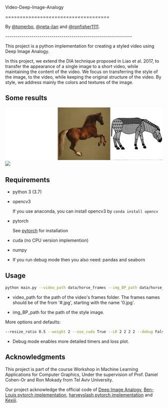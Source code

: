 Video-Deep-Image-Analogy

====================================

By [@tomerbo](https://github.com/tomerbo), [@neta-ilan](https://github.com/neta-ilan) and [@ronfisher1111](https://github.com/ronfisher1111).

\---------------------------------------------------------------

This project is a python implementation for creating a styled video using Deep Image Analogy.

In this project, we extend the DIA technique proposed in Liao et al. 2017, to transfer the appearance of a single image to a short video, while maintaining the content of the video.
We focus on transferring the style of the image, to the video, while keeping the original structure of the video. By style, we address mainly the colors and textures of the image.

## Some results

![](data/horse_1_2.jpg)
![](results/horse.gif)

## Requirements

 - python 3 (3.7)

 - opencv3

   If you use anaconda, you can install opencv3 by  ```conda install opencv```

 - pytorch

   See [pytorch](http://pytorch.org/) for installation

 - cuda (no CPU version implemention)
 
 - numpy
 
 - If you run debug mode then you also need: pandas and seaborn

## Usage

```bash
python main.py --video_path data/horse_frames --img_BP_path data/horse_1.jpg
```
- video_path for the path of the video's frames folder. The frames names should be of the from '#.jpg', starting with the name '0.jpg'.

- img_BP_path for the path of the style image.

More options and defaults:

```bash
--resize_ratio 0.5 --weight 2 --use_cuda True --LR 2 2 2 2 --debug False
```

 - Debug mode enables more detailed timers and loss plot.

## Acknowledgments

This project is part of the course Workshop in Machine Learning Applications for Computer Graphics, Under the supervision of Prof. Daniel Cohen-Or and Ron Mokady from Tel Aviv University.

Our project acknowledge the official code of [Deep Image Analogy](https://github.com/msracver/Deep-Image-Analogy), [Ben-Louis pytorch implementation](https://github.com/Ben-Louis/Deep-Image-Analogy-PyTorch), [harveyslash pytorch implementation](https://github.com/harveyslash/Deep-Image-Analogy-PyTorch) and [Kexiii](https://github.com/Kexiii/DeepImageAnalogy).
